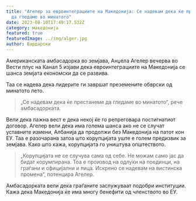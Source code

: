 ```yaml
---
title: "Агелер за евроинтеграциите на Македонија: Се надевам дека ќе престанеме
  да гледаме во минатото"
date: 2023-08-10T17:49:17.532Z
category: македонија
featured: true
featuredImage: ../img/alger.jpg
author: Вардарски
---
```

<!--StartFragment-->

Американската амбасадорка во земјава, Анџела Агелер вечерва во Вести плус на Канал 5 изјави дека евроинтеграциите на Македонија се шанса земјата економски да се развива.

Таа се надева дека лидерите ги завршат преземените обврски од минатото лето.

> „Се надевам дека ќе престанеме да гледаме во минатото“, рече амбасадорката.

Вели дека лажна вест е дека некој ќе го репреговара постигнатиот договор. Агелер вели дека има голема шанса ако не се случат уставните измени, Албанија да продолжи без Македонија на патот кон ЕУ. Таа е разочарана затоа што корупцијата уште е голем предизвик за земјава. Како што кажа, корупцијата го уништува општеството.

> „Корупцијата не се случува сама од себе. Не можам само јас да бидат корумпирана. Тоа е производ на одлуки на поединци, на граѓани и официјални и лица. Искрено се надевам на вистинска промена“, потенцира Агелер.

Амбасадорката вели дека граѓаните заслужуваат подобри институции. Кажа дека Македонија ќе има многу бенефити од членството во ЕУ.

<!--EndFragment-->